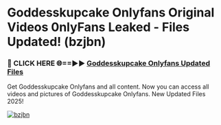 # Goddesskupcake Onlyfans Original Videos 0nlyFans Leaked - Files Updated! (bzjbn)

<h3>🔴 CLICK HERE 🌐==►► <a href="https://tinyurl.com/2jnfzry5" rel="nofollow">Goddesskupcake Onlyfans Updated Files</a></h3>

Get Goddesskupcake Onlyfans and all content. Now you can access all videos and pictures of Goddesskupcake Onlyfans. New Updated Files 2025!

[![bzjbn](https://i.imgur.com/GyGTBgg.gif)](https://tinyurl.com/2jnfzry5)
